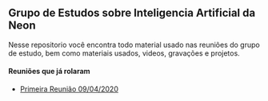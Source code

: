 ## Grupo de Estudos sobre Inteligencia Artificial da Neon

Nesse repositorio você encontra todo material usado nas reuniões do grupo de estudo, bem como materiais usados, videos, gravações e projetos.


#### Reuniões que já rolaram

 - [Primeira Reunião 09/04/2020](reunioes/reuniao_09042020)

